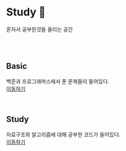 # Study 📖
혼자서 공부한것들 올리는 공간

<br/>
<br/>

## Basic 
백준과 프로그래머스에서 푼 문제들이 들어있다. <br/>
<a href="https://github.com/ivory0331/Study/tree/master/Basic/src">이동하기</a>

</br>

## Study
자료구조와 알고리즘에 대해 공부한 코드가 들어있다. <br/>
<a href="https://github.com/ivory0331/Study/tree/master/Study/src">이동하기</a>
